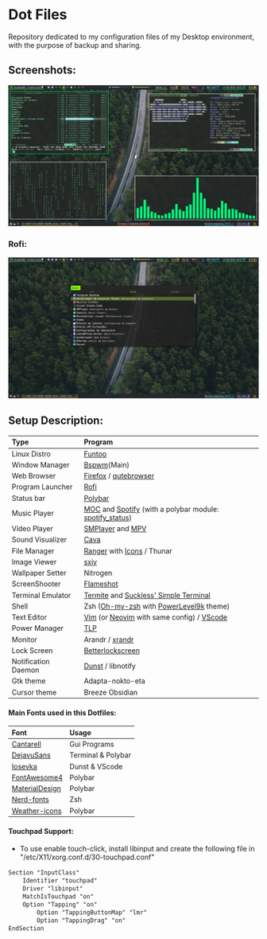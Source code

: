 # Dot Files
Repository dedicated to my configuration files of my Desktop environment, with the purpose of backup and sharing.

## Screenshots:

![Screenshot-1](Screenshots/Screenshot1.png)

### Rofi:

![Screenshot-2](Screenshots/Screenshot2.png)

## Setup Description:
| Type | Program |
|:--- | :---- |
|Linux Distro | [Funtoo](https://www.funtoo.org/Welcome) |
| Window Manager | [Bspwm](https://github.com/baskerville/bspwm)(Main) |
| Web Browser | [Firefox](https://www.mozilla.org/pt-BR/firefox/new/) / [qutebrowser](https://qutebrowser.org/) |
| Program Launcher | [Rofi](https://github.com/DaveDavenport/rofi) |
| Status bar | [Polybar](https://github.com/jaagr/polybar) |
| Music Player | [MOC](http://moc.daper.net) and [Spotify](https://www.spotify.com/) (with a polybar module: [spotify_status](https://github.com/Jvanrhijn/polybar-spotify)) |
| Vídeo Player | [SMPlayer](https://www.smplayer.info/) and [MPV](https://mpv.io/) |
| Sound Visualizer | [Cava](https://github.com/karlstav/cava) |
| File Manager  | [Ranger](https://github.com/ranger/ranger) with [Icons](https://github.com/alexanderjeurissen/ranger_devicons) / Thunar |
| Image Viewer | [sxiv](https://github.com/muennich/sxiv) |
| Wallpaper Setter | Nitrogen |
| ScreenShooter | [Flameshot](https://github.com/lupoDharkael/flameshot) |
| Terminal Emulator | [Termite](https://github.com/thestinger/termite) and [Suckless' Simple Terminal](https://gitlab.com/SeraphyBR/st) |
| Shell | Zsh ([Oh-my-zsh](https://github.com/robbyrussell/oh-my-zsh) with [PowerLevel9k](https://github.com/bhilburn/powerlevel9k) theme) |
| Text Editor | [Vim](https://github.com/vim/vim) (or [Neovim](https://github.com/neovim/neovim) with same config) / [VScode](https://github.com/Microsoft/vscode) |
| Power Manager | [TLP](http://linrunner.de/en/tlp/docs/tlp-linux-advanced-power-management.html) |
| Monitor | Arandr / [xrandr](https://wiki.archlinux.org/index.php/xrandr) |  
| Lock Screen | [Betterlockscreen](https://github.com/pavanjadhaw/betterlockscreen) |
| Notification Daemon | [Dunst](https://github.com/dunst-project/dunst) / libnotify |
| Gtk theme | Adapta-nokto-eta |
| Cursor theme | Breeze Obsidian |

#### Main Fonts used in this Dotfiles:
| Font | Usage |
| :--- | :--- |
| [Cantarell](https://github.com/GNOME/cantarell-fonts) | Gui Programs |
| [DejavuSans](https://github.com/dejavu-fonts/dejavu-fonts) | Terminal & Polybar |
| [Iosevka](https://be5invis.github.io/Iosevka/) | Dunst & VScode |
| [FontAwesome4](https://github.com/FortAwesome/Font-Awesome/tree/fa-4) | Polybar |
| [MaterialDesign](https://github.com/google/material-design-icons) | Polybar |
| [Nerd-fonts](https://github.com/ryanoasis/nerd-fonts) | Zsh |
| [Weather-icons](https://erikflowers.github.io/weather-icons/) | Polybar |

#### Touchpad Support: 
* To use enable touch-click, install libinput and create the following file in "/etc/X11/xorg.conf.d/30-touchpad.conf"

```  
Section "InputClass"
	Identifier "touchpad"
	Driver "libinput"
	MatchIsTouchpad "on"
	Option "Tapping" "on"
        Option "TappingButtonMap" "lmr"
        Option "TappingDrag" "on"
EndSection 	
```





